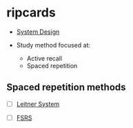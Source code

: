 # ripcards

- [System Design](/docs/system-design.md)

- Study method focused at:
  - Active recall
  - Spaced repetition

## Spaced repetition methods

- [ ] [Leitner System](/docs/leitner-system.md)
- [ ] [FSRS](https://docs.rs/fsrs/latest/fsrs/)



